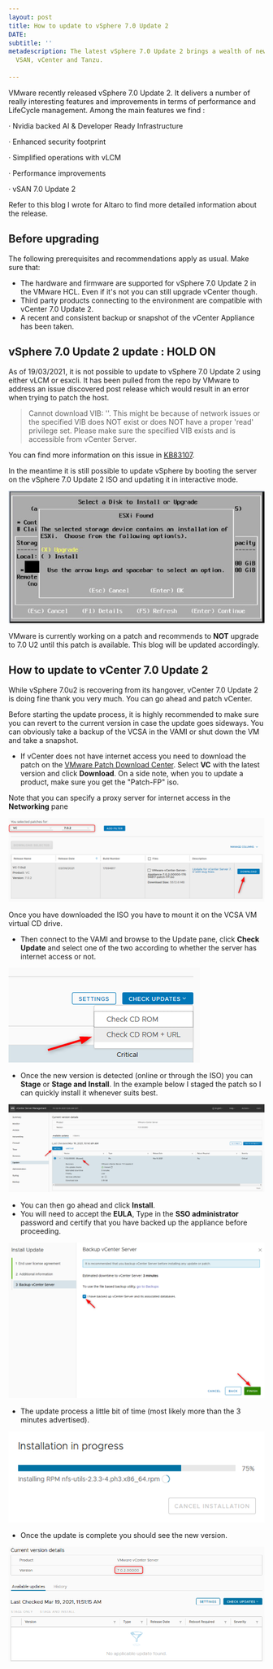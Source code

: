 ```yaml
---
layout: post
title: How to update to vSphere 7.0 Update 2
DATE: 
subtitle: ''
metadescription: The latest vSphere 7.0 Update 2 brings a wealth of new features spanning
  VSAN, vCenter and Tanzu.

---
```

VMware recently released vSphere 7.0 Update 2. It delivers a number of really interesting features and improvements in terms of performance and LifeCycle management. Among the main features we find :

· Nvidia backed AI & Developer Ready Infrastructure

· Enhanced security footprint

· Simplified operations with vLCM

· Performance improvements

· vSAN 7.0 Update 2

Refer to this blog I wrote for Altaro to find more detailed information about the release.

## Before upgrading

The following prerequisites and recommendations apply as usual. Make sure that:

* The hardware and firmware are supported for vSphere 7.0 Update 2 in the VMware HCL. Even if it's not you can still upgrade vCenter though.
* Third party products connecting to the environment are compatible with vCenter 7.0 Update 2.
* A recent and consistent backup or snapshot of the vCenter Appliance has been taken.

## vSphere 7.0 Update 2 update : HOLD ON

As of 19/03/2021, it is not possible to update to vSphere 7.0 Update 2 using either vLCM or esxcli. It has been pulled from the repo by VMware to address an issue discovered post release which would result in an error when trying to patch the host.

> Cannot download VIB: ''. This might be because of network issues or the specified VIB does NOT exist or does NOT have a proper 'read' privilege set. Please make sure the specified VIB exists and is accessible from vCenter Server.

You can find more information on this issue in [KB83107](https://kb.vmware.com/s/article/83107?lang=en_US).

In the meantime it is still possible to update vSphere by booting the server on the vSphere 7.0 Update 2 ISO and updating it in interactive mode.

![](/img/v7u2.jpg)

VMware is currently working on a patch and recommends to **NOT** upgrade to 7.0 U2 until this patch is available. This blog will be updated accordingly.

## How to update to vCenter 7.0 Update 2

While vSphere 7.0u2 is recovering from its hangover, vCenter 7.0 Update 2 is doing fine thank you very much. You can go ahead and patch vCenter.

Before starting the update process, it is highly recommended to make sure you can revert to the current version in case the update goes sideways. You can obviously take a backup of the VCSA in the VAMI or shut down the VM and take a snapshot.

* If vCenter does not have internet access you need to download the patch on the [VMware Patch Download Center](https://www.google.com/url?sa=t&rct=j&q=&esrc=s&source=web&cd=&cad=rja&uact=8&ved=2ahUKEwiL8ur1u7zvAhVL9IUKHRE4DckQFjAAegQIARAD&url=https%3A%2F%2Fmy.vmware.com%2Fgroup%2Fvmware%2Fpatch&usg=AOvVaw0rrH8ShNTJpCNFMMRton3o). Select **VC** with the latest version and click **Download**. On a side note, when you to update a product, make sure you get the "Patch-FP" iso.

Note that you can specify a proxy server for internet access in the **Networking** pane

![](/img/v7u2-1.png)

Once you have downloaded the ISO you have to mount it on the VCSA VM virtual CD drive.

* Then connect to the VAMI and browse to the Update pane, click **Check Update** and select one of the two according to whether the server has internet access or not.

![](/img/v7u2-2.png)

* Once the new version is detected (online or through the ISO) you can **Stage** or **Stage and Install**. In the example below I staged the patch so I can quickly install it whenever suits best.

![](/img/v7u2-3.png)

* You can then go ahead and click **Install**.
* You will need to accept the **EULA**, Type in the **SSO administrator** password and certify that you have backed up the appliance before proceeding.

![](/img/v7u2-4.png)

* The update process a little bit of time (most likely more than the 3 minutes advertised).

![](/img/v7u2-5.png)

* Once the update is complete you should see the new version.

![](/img/v7u2-6.png)